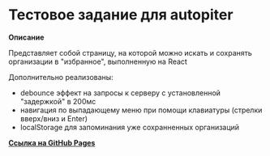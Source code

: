 # Тестовое задание для autopiter

**Описание**

Представляет собой страницу, на которой можно искать и сохранять организации в "избранное",
выполненную на React

Дополнительно реализованы:
* debounce эффект на запросы к серверу с установленной "задержкой" в 200мс
* навигация по выпадающему меню при помощи клавиатуры (стрелки вверх/вниз и Enter)
* localStorage для запоминания уже сохранненных организаций

**[Ссылка на GitHub Pages](https://kiwied.github.io/testovoe-autopiter/)**
